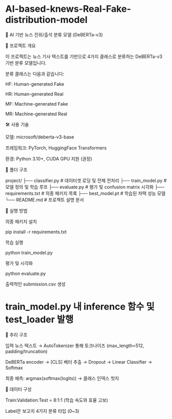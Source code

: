 # AI-based-knews-Real-Fake-distribution-model

📰 AI 기반 뉴스 진위/출석 분류 모델 (DeBERTa-v3)

📌 프로젝트 개요

이 프로젝트는 뉴스 기사 텍스트를 기반으로
4가지 클래스로 분류하는 DeBERTa-v3 기반 분류 모델입니다.

분류 클래스는 다음과 같습니다:

HF: Human-generated Fake

HR: Human-generated Real

MF: Machine-generated Fake

MR: Machine-generated Real

🛠️ 사용 기술

모델: microsoft/deberta-v3-base

프레임워크: PyTorch, HuggingFace Transformers

환경: Python 3.10+, CUDA GPU 지원 (권장)

📁 폴더 구조

project/
├── classifier.py           # 데이터셋 로딩 및 전체 전처리
├── train_model.py          # 모델 정의 및 학습 루프
├── evaluate.py             # 평가 및 confusion matrix 시각화
├── requirements.txt        # 의종 패키지 목록
├── best_model.pt           # 학습된 차택 성능 모델
└── README.md               # 프로젝트 설명 문서

🚀 실행 방법

의종 패키지 설치

pip install -r requirements.txt

학습 실행

python train_model.py

평가 및 시각화

python evaluate.py

출력적인 submission.csv 생성

# train_model.py 내 inference 함수 및 test_loader 발행


🤖 추리 구조

입력 뉴스 텍스트 → AutoTokenizer 통해 토크나이즈 (max_length=512, padding/truncation)

DeBERTa encoder → [CLS] 베터 추출 → Dropout → Linear Classifier → Softmax

최종 예측: argmax(softmax(logits)) → 클래스 인덱스 첫지

📌 데이터 구성

Train:Validation:Test = 8:1:1 (학습 속도와 효율 고보)

Label은 보고치 4가지 분류 타입 (0~3)



